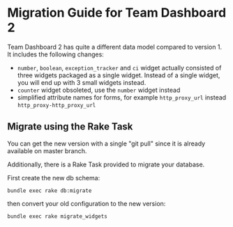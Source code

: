 # Migration Guide for Team Dashboard 2

Team Dashboard 2 has quite a different data model compared to version 1. It includes the following changes:
* `number`, `boolean`, `exception_tracker` and `ci` widget actually consisted of three widgets packaged as a single widget. Instead of a single widget, you will end up with 3 small widgets instead.
* `counter` widget obsoleted, use the `number` widget instead
* simplified attribute names for forms, for example `http_proxy_url` instead `http_proxy-http_proxy_url`

## Migrate using the Rake Task
You can get the new version with a single "git pull" since it is already available on master branch.

Additionally, there is a Rake Task provided to migrate your database.

First create the new db schema:

    bundle exec rake db:migrate

then convert your old configuration to the new version:

    bundle exec rake migrate_widgets